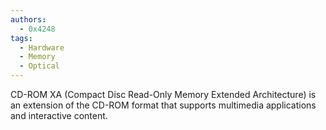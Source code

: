 ```yaml
---
authors: 
  - 0x4248
tags:
  - Hardware
  - Memory
  - Optical
---
```

CD-ROM XA (Compact Disc Read-Only Memory Extended Architecture) is an extension of the CD-ROM format that supports multimedia applications and interactive content.